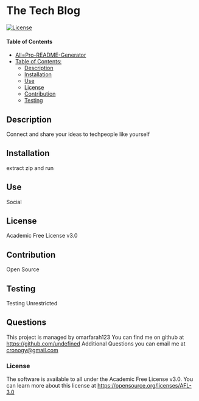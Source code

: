 # The Tech Blog
[![License](https://img.shields.io/badge/License-Academic%20Free%20License%20v3.0-green.svg)](https://opensource.org/licenses/AFL-3.0)
#### Table of Contents
- [All=Pro-README-Generator](#all-pro-readme-generator)
- [Table of Contents:](#table-of-contents-)
  * [Description](#description)
  * [Installation](#installation) 
  * [Use](#use)
  * [License](#license)
  * [Contribution](#contribution)
  * [Testing](#testing)

## Description
Connect and share your ideas to techpeople like yourself
## Installation
extract zip and run
## Use
Social
## License
Academic Free License v3.0
## Contribution
Open Source
## Testing
Testing Unrestricted
## Questions
This project is managed by omarfarah123
You can find me on github at https://github.com/undefined
Additional Questions you can email me at cronogy@gmail.com
### License
The software is available to all under the Academic Free License v3.0. You can learn more about this license at https://opensource.org/licenses/AFL-3.0
